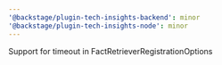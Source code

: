 ```yaml
---
'@backstage/plugin-tech-insights-backend': minor
'@backstage/plugin-tech-insights-node': minor
---
```


Support for timeout in FactRetrieverRegistrationOptions
